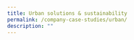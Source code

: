 ```yaml
---
title: Urban solutions & sustainability
permalink: /company-case-studies/urban/
description: ""
---
```


